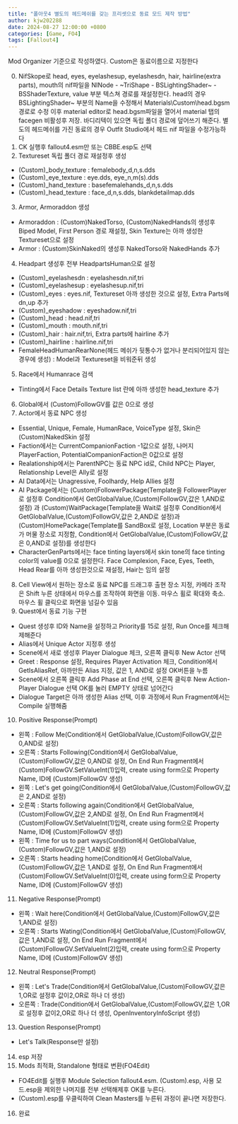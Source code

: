 ```yaml
---
title: "폴아웃4 별도의 헤드메쉬를 갖는 프리셋으로 동료 모드 제작 방법"
author: kjw202288
date: 2024-08-27 12:00:00 +0800
categories: [Game, FO4]
tags: [Fallout4]
---
```


Mod Organizer 기준으로 작성하였다. Custom은 동료이름으로 지정한다

0. NifSkope로 head, eyes, eyelashesup, eyelashesdn, hair, hairline(extra parts), mouth의 nif파일을 NINode - ~TriShape - BSLightingShader~ - BSShaderTexture, value 부분 텍스쳐 경로를 재설정한다. head의 경우 BSLightingShader~ 부분의 Name을 수정해서 Materials\Custom\head.bgsm 경로로 수정 이후  material editor로 head.bgsm파일을 열어서 material 탭의 facegen 비활성후 저장. 바디리텍이 있으면 독립 폴더 경로에 덮어쓰기 해준다. 별도의 헤드메쉬를 가진 동료의 경우 Outfit Studio에서 헤드 nif 파일을 수정가능하다 
1. CK 실행후 fallout4.esm만 또는 CBBE.esp도 선택
2. Textureset 독립 폴더 경로 재설정후 생성
- (Custom)_body_texture : femalebody_d,n,s.dds
- (Custom)_eye_texture : eye.dds, eye_n,m(s).dds
- (Custom)_hand_texture : basefemalehands_d,n,s.dds
- (Custom)_head_texture : face_d,n,s.dds, blankdetailmap.dds 
3. Armor, Armoraddon 생성
- Armoraddon : (Custom)NakedTorso, (Custom)NakedHands의 생성후 Biped Model, First Person 경로 재설정, Skin Texture는 아까 생성한 Textureset으로 설정
- Armor : (Custom)SkinNaked의 생성후 NakedTorso와 NakedHands 추가
4. Headpart 생성후 전부 HeadpartsHuman으로 설정
- (Custom)_eyelashesdn : eyelashesdn.nif,tri 
- (Custom)_eyelashesup : eyelashesup.nif,tri
- (Custom)_eyes : eyes.nif, Textureset 아까 생성한 것으로 설정, Extra Parts에 dn,up 추가
- (Custom)_eyeshadow : eyeshadow.nif,tri
- (Custom)_head : head.nif,tri
- (Custom)_mouth : mouth.nif,tri
- (Custom)_hair : hair.nif,tri, Extra parts에 hairline 추가
- (Custom)_hairline : hairline.nif,tri
- FemaleHeadHumanRearNone(헤드 메쉬가 뒷통수가 없거나 분리되어있지 않는경우에 생성) : Model과 Textureset을 비워준뒤 생성
5. Race에서 Humanrace 검색
- Tinting에서 Face Details Texture list 란에 아까 생성한 head_texture 추가
6. Global에서 (Custom)FollowGV를 값은 0으로 생성
7. Actor에서 동료 NPC 생성
- Essential, Unique, Female, HumanRace, VoiceType 설정, Skin은 (Custom)NakedSkin 설정
- Faction에서는 CurrentCompanionFaction -1값으로 설정, 나머지 PlayerFaction, PotentialCompanionFaction은 0값으로 설정
- Realationship에서는 ParentNPC는 동료 NPC id로, Child NPC는 Player, Relationship Level은 Ally로 설정
- AI Data에서는 Unagressive, Foolhardy, Help Allies 설정
- AI Package에서는 (Custom)FollowerPackage(Template을 FollowerPlayer로 설정후 Condition에서 GetGlobalValue,(Custom)FollowGV,값은 1,AND로 설정)
과 (Custom)WaitPackage(Template을 Wait로 설정후 Condition에서 GetGlobalValue,(Custom)FollowGV,값은 2,AND로 설정)과 (Custom)HomePackage(Template를 SandBox로 설정, Location 부분은 동료가 머물 장소로 지정함, Condition에서 GetGlobalValue,(Custom)FollowGV,값은 0,AND로 설정)를 생성한다
- CharacterGenParts에서는 face tinting layers에서 skin tone의 face tinting color의 value를 0으로 설정한다. Face Complexion, Face, Eyes, Teeth, Head Rear를 아까 생성한것으로 재설정, Hair는 임의 설정
8. Cell View에서 원하는 장소로 동료 NPC를 드래그후 출현 장소 지정, 카메라 조작은 Shift 누른 상태에서 마우스를 조작하여 화면을 이동. 마우스 휠로 확대와 축소. 마우스 휠 클릭으로 화면을 넘길수 있음
9. Quest에서 동료 기능 구현
- Quest 생성후 ID와 Name을 설정하고 Priority를 15로 설정, Run Once를 체크해제해준다
- Alias에서 Unique Actor 지정후 생성
- Scene에서 새로 생성후 Player Dialogue 체크, 오른쪽 클릭후 New Actor 선택
- Greet : Response 설정, Requires Player Activation 체크, Condition에서 GetIsAliasRef, 아까만든 Alias 지정, 값은 1, AND로 설정 OK버튼을 누름
- Scene에서 오른쪽 클릭후 Add Phase at End 선택, 오른쪽 클릭후 New Action-Player Dialogue 선택 OK를 눌러 EMPTY 상태로 넘어간다
- Dialogue Target은 아까 생성한 Alias 선택, 이후 과정에서 Run Fragment에서는 Compile 실행해줌
10. Positive Response(Prompt)
- 왼쪽 : Follow Me(Condition에서 GetGlobalValue,(Custom)FollowGV,값은 0,AND로 설정)
- 오른쪽 : Starts Following(Condition에서 GetGlobalValue,(Custom)FollowGV,값은 0,AND로 설정, On End Run Fragment에서 (Custom)FollowGV.SetValueInt(1)입력, create using form으로 Property Name, ID에 (Custom)FollowGV 생성)
- 왼쪽 : Let's get going(Condition에서 GetGlobalValue,(Custom)FollowGV,값은 2,AND로 설정)
- 오른쪽 : Starts following again(Condition에서 GetGlobalValue,(Custom)FollowGV,값은 2,AND로 설정, On End Run Fragment에서 (Custom)FollowGV.SetValueInt(1)입력, create using form으로 Property Name, ID에 (Custom)FollowGV 생성)
- 왼쪽 : Time for us to part ways(Condition에서 GetGlobalValue,(Custom)FollowGV,값은 1,AND로 설정)
- 오른쪽 : Starts heading home(Condition에서 GetGlobalValue,(Custom)FollowGV,값은 1,AND로 설정, On End Run Fragment에서 (Custom)FollowGV.SetValueInt(0)입력, create using form으로 Property Name, ID에 (Custom)FollowGV 생성)
11. Negative Response(Prompt)
- 왼쪽 : Wait here(Condition에서 GetGlobalValue,(Custom)FollowGV,값은 1,AND로 설정)
- 오른쪽 : Starts Wating(Condition에서 GetGlobalValue,(Custom)FollowGV,값은 1,AND로 설정, On End Run Fragment에서 (Custom)FollowGV.SetValueInt(2)입력, create using form으로 Property Name, ID에 (Custom)FollowGV 생성)
12. Neutral Response(Prompt)
- 왼쪽 : Let's Trade(Condition에서 GetGlobalValue,(Custom)FollowGV,값은 1,OR로 설정후 값이2,OR로 하나 더 생성)
- 오른쪽 : Trade(Condition에서 GetGlobalValue,(Custom)FollowGV,값은 1,OR로 설정후 값이2,OR로 하나 더 생성, OpenInventoryInfoScript 생성)
13. Question Response(Prompt)
- Let's Talk(Response만 설정)
14. esp 저장
15. Mods 최적화, Standalone 형태로 변환(FO4Edit)
- FO4Edit를 실행후 Module Selection fallout4.esm. (Custom).esp, 사용 모드.esp을 제외한 나머지를 전부 선택해제후 OK를 누른다.
- (Custom).esp를 우클릭하여 Clean Masters를 누른뒤 과정이 끝나면 저장한다.
16. 완료